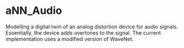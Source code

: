# aNN_Audio

Modelling a digital twin of an analog distortion device for audio signals. Essentially, the device adds overtones to the signal. The current implementation uses a modified version of WaveNet.
